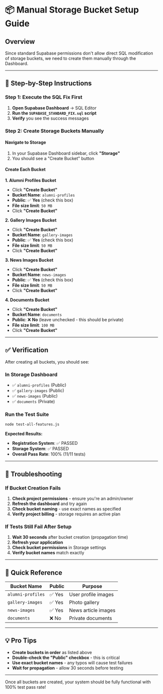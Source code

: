 # 📦 Manual Storage Bucket Setup Guide

## Overview
Since standard Supabase permissions don't allow direct SQL modification of storage buckets, we need to create them manually through the Dashboard.

---

## 🚀 Step-by-Step Instructions

### Step 1: Execute the SQL Fix First
1. **Open Supabase Dashboard** → SQL Editor
2. **Run the `SUPABASE_STANDARD_FIX.sql` script**
3. **Verify** you see the success messages

### Step 2: Create Storage Buckets Manually

#### Navigate to Storage
1. In your Supabase Dashboard sidebar, click **"Storage"**
2. You should see a "Create Bucket" button

#### Create Each Bucket

**1. Alumni Profiles Bucket**
- Click **"Create Bucket"**
- **Bucket Name**: `alumni-profiles`
- **Public**: ✅ **Yes** (check this box)
- **File size limit**: `50 MB`
- Click **"Create Bucket"**

**2. Gallery Images Bucket**  
- Click **"Create Bucket"**
- **Bucket Name**: `gallery-images` 
- **Public**: ✅ **Yes** (check this box)
- **File size limit**: `50 MB`
- Click **"Create Bucket"**

**3. News Images Bucket**
- Click **"Create Bucket"**
- **Bucket Name**: `news-images`
- **Public**: ✅ **Yes** (check this box)  
- **File size limit**: `50 MB`
- Click **"Create Bucket"**

**4. Documents Bucket**
- Click **"Create Bucket"**
- **Bucket Name**: `documents`
- **Public**: ❌ **No** (leave unchecked - this should be private)
- **File size limit**: `100 MB`
- Click **"Create Bucket"**

---

## ✅ Verification

After creating all buckets, you should see:

### In Storage Dashboard
- ✅ `alumni-profiles` (Public)
- ✅ `gallery-images` (Public)  
- ✅ `news-images` (Public)
- ✅ `documents` (Private)

### Run the Test Suite
```bash
node test-all-features.js
```

**Expected Results:**
- **Registration System**: ✅ PASSED
- **Storage System**: ✅ PASSED  
- **Overall Pass Rate**: 100% (11/11 tests)

---

## 🔧 Troubleshooting

### If Bucket Creation Fails
1. **Check project permissions** - ensure you're an admin/owner
2. **Refresh the dashboard** and try again
3. **Check bucket naming** - use exact names as specified
4. **Verify project billing** - storage requires an active plan

### If Tests Still Fail After Setup
1. **Wait 30 seconds** after bucket creation (propagation time)
2. **Refresh your application** 
3. **Check bucket permissions** in Storage settings
4. **Verify bucket names** match exactly

---

## 🎯 Quick Reference

| Bucket Name | Public | Purpose |
|-------------|---------|---------|
| `alumni-profiles` | ✅ Yes | User profile images |
| `gallery-images` | ✅ Yes | Photo gallery |  
| `news-images` | ✅ Yes | News article images |
| `documents` | ❌ No | Private documents |

---

## 💡 Pro Tips

- **Create buckets in order** as listed above
- **Double-check the "Public" checkbox** - this is critical  
- **Use exact bucket names** - any typos will cause test failures
- **Wait for propagation** - allow 30 seconds before testing

---

Once all buckets are created, your system should be fully functional with 100% test pass rate!